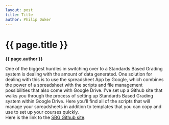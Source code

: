 ```yaml
---
layout: post
title: Title
author: Philip Duker
---
```


{{ page.title }}  
================  
**{{ page.author }}**

One of the biggest hurdles in switching over to a Standards Based Grading system is dealing with the amount of data generated.  One solution for dealing with this is to use the spreadsheet App by Google, which combines the power of a spreadsheet with the scripts and file management possibilities that also come with Google Drive.  I've set up a Github site that walks you through the process of setting up Standards Based Grading system within Google Drive.  Here you'll find all of the scripts that will manage your spreadsheets in addition to templates that you can copy and use to set up your courses quickly.  
Here is the link to the [SBG Github site](https://github.com/pduker/SBG-Scripts-for-GDocs).
